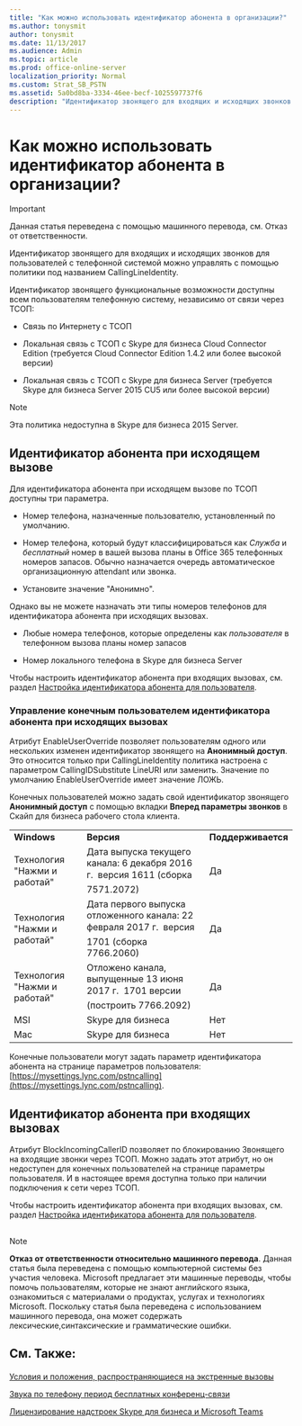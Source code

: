 ```yaml
---
title: "Как можно использовать идентификатор абонента в организации?"
ms.author: tonysmit
author: tonysmit
ms.date: 11/13/2017
ms.audience: Admin
ms.topic: article
ms.prod: office-online-server
localization_priority: Normal
ms.custom: Strat_SB_PSTN
ms.assetid: 5a0bd8ba-3334-46ee-becf-1025597737f6
description: "Идентификатор звонящего для входящих и исходящих звонков для пользователей с телефонной системой можно управлять с помощью политики под названием CallingLineIdentity."
---
```


# Как можно использовать идентификатор абонента в организации?

> [!IMPORTANT]
> Данная статья переведена с помощью машинного перевода, см. Отказ от ответственности.  
  
Идентификатор звонящего для входящих и исходящих звонков для пользователей с телефонной системой можно управлять с помощью политики под названием CallingLineIdentity.
  
Идентификатор звонящего функциональные возможности доступны всем пользователям телефонную систему, независимо от связи через ТСОП:
  
- Связь по Интернету с ТСОП
    
- Локальная связь с ТСОП с Skype для бизнеса Cloud Connector Edition (требуется Cloud Connector Edition 1.4.2 или более высокой версии)
    
- Локальная связь с ТСОП с Skype для бизнеса Server (требуется Skype для бизнеса Server 2015 CU5 или более высокой версии)
    
> [!NOTE]
> Эта политика недоступна в Skype для бизнеса 2015 Server. 
  
## Идентификатор абонента при исходящем вызове

Для идентификатора абонента при исходящем вызове по ТСОП доступны три параметра.
  
- Номер телефона, назначенные пользователю, установленный по умолчанию.
    
- Номер телефона, который будут классифицироваться как  *Служба*  и *бесплатный*  номер в вашей вызова планы в Office 365 телефонных номеров запасов. Обычно назначается очередь автоматическое организационную attendant или звонка.
    
- Установите значение "Анонимно".
    
Однако вы не можете назначать эти типы номеров телефонов для идентификатора абонента при исходящих вызовах.
  
- Любые номера телефонов, которые определены как  *пользователя*  в телефонном вызова планы номер запасов
    
- Номер локального телефона в Skype для бизнеса Server
    
Чтобы настроить идентификатор абонента при входящих вызовах, см. раздел [Настройка идентификатора абонента для пользователя](set-the-caller-id-for-a-user.md).
  
### Управление конечным пользователем идентификатора абонента при исходящих вызовах

Атрибут EnableUserOverride позволяет пользователям одного или нескольких изменен идентификатор звонящего на **Анонимный доступ**. Это относится только при CallingLineIdentity политика настроена с параметром CallingIDSubstitute LineURI или заменить. Значение по умолчанию EnableUserOverride имеет значение ЛОЖЬ.
  
Конечных пользователей можно задать свой идентификатор звонящего **Анонимный доступ** с помощью вкладки **Вперед параметры звонков** в Скайп для бизнеса рабочего стола клиента.
  
||||
|:-----|:-----|:-----|
|**Windows** <br/> |**Версия** <br/> |**Поддерживается** <br/> |
|Технология "Нажми и работай"  <br/> |Дата выпуска текущего канала: 6 декабря 2016 г.  версия 1611 (сборка 7571.2072)  <br/> |Да  <br/> |
|Технология "Нажми и работай"  <br/> |Дата первого выпуска отложенного канала: 22 февраля 2017 г.  версия 1701 (сборка 7766.2060)  <br/> |Да  <br/> |
|Технология "Нажми и работай"  <br/> |Отложено канала, выпущенные 13 июня 2017 г.  1701 версии (построить 7766.2092)  <br/> |Да  <br/> |
|MSI  <br/> |Skype для бизнеса  <br/> |Нет  <br/> |
|Mac  <br/> |Skype для бизнеса  <br/> |Нет  <br/> |
   
Конечные пользователи могут задать параметр идентификатора абонента на странице параметров пользователя: [https://mysettings.lync.com/pstncalling](https://mysettings.lync.com/pstncalling).
  
## Идентификатор абонента при входящих вызовах

Атрибут BlockIncomingCallerID позволяет по блокированию Звонящего на входящие звонки через ТСОП. Можно задать этот атрибут, но он недоступен для конечных пользователей на странице параметры пользователя. И в настоящее время доступна только при наличии подключения к сети через ТСОП.
  
Чтобы настроить идентификатор абонента при входящих вызовах, см. раздел [Настройка идентификатора абонента для пользователя](set-the-caller-id-for-a-user.md).
  
## 
<a name="MT_Footer"> </a>

> [!NOTE]
> **Отказ от ответственности относительно машинного перевода**. Данная статья была переведена с помощью компьютерной системы без участия человека. Microsoft предлагает эти машинные переводы, чтобы помочь пользователям, которые не знают английского языка, ознакомиться с материалами о продуктах, услугах и технологиях Microsoft. Поскольку статья была переведена с использованием машинного перевода, она может содержать лексические,синтаксические и грамматические ошибки. 
  
## См. Также:
<a name="MT_Footer"> </a>

#### 

[Условия и положения, распространяющиеся на экстренные вызовы](emergency-calling-terms-and-conditions.md)
  
[Звука по телефону период бесплатных конференц-связи](../accessibility-and-regulatory/audio-conferencing-complimentary-dial-out-period.md)
  
[Лицензирование надстроек Skype для бизнеса и Microsoft Teams](../skype-for-business-and-microsoft-teams-add-on-licensing/skype-for-business-and-microsoft-teams-add-on-licensing.md)

